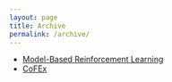 ```yaml
---
layout: page
title: Archive
permalink: /archive/
---
```


- [Model-Based Reinforcement Learning](https://www.google.com/)
- [CoFEx](https://www.neuralink.com/)